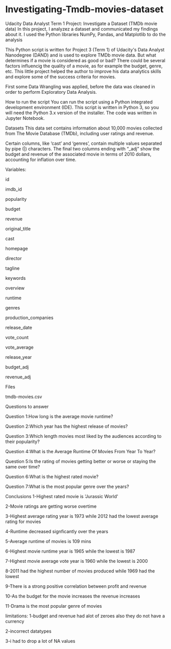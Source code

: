 # Investigating-Tmdb-movies-dataset
Udacity Data Analyst Term 1 Project: Investigate a Dataset (TMDb movie data)
In this project, I analyzez a dataset and communicated my findings about it. I used the Python libraries NumPy, Pandas, and Matplotlib to do the analysis

This Python script is written for Project 3 (Term 1) of Udacity's Data Analyst Nanodegree (DAND) and is used to explore TMDb movie data. But what determines if a movie is considered as good or bad? There could be several factors influencig the quality of a movie, as for example the budget, genre, etc. This little project helped the author to improve his data analytics skills and explore some of the success criteria for movies.

First some Data Wrangling was applied, before the data was cleaned in order to perform Exploratory Data Analysis.

How to run the script
You can run the script using a Python integrated development environment (IDE). This script is written in Python 3, so you will need the Python 3.x version of the installer. The code was written in Jupyter Notebook.

Datasets
This data set contains information about 10,000 movies collected from The Movie Database (TMDb), including user ratings and revenue.

Certain columns, like ‘cast’ and ‘genres’, contain multiple values separated by pipe (|) characters. The final two columns ending with “_adj” show the budget and revenue of the associated movie in terms of 2010 dollars, accounting for inflation over time.

Variables:

id

imdb_id

popularity

budget

revenue

original_title

cast

homepage

director

tagline

keywords

overview

runtime

genres

production_companies

release_date

vote_count

vote_average

release_year

budget_adj

revenue_adj

Files

tmdb-movies.csv

Questions to answer

Question 1:How long is the average movie runtime?

Question 2:Which year has the highest release of movies?

Question 3:Which length movies most liked by the audiences according to their popularity?

Question 4:What is the Average Runtime Of Movies From Year To Year?

Question 5:Is the rating of movies getting better or worse or staying the same over time?

Question 6:What is the highest rated movie?

Question 7:What is the most popular genre over the years?

Conclusions
1-Highest rated movie is 'Jurassic World'

2-Movie ratings are getting worse overtime

3-Highest average rating year is 1973 while 2012 had the lowest average rating for movies

4-Runtime decreased signficantly over the years

5-Average runtime of movies is 109 mins

6-Highest movie runtime year is 1965 while the lowest is 1987

7-Highest movie average vote year is 1960 while the lowest is 2000

8-2011 had the highest number of movies produced while 1969 had the lowest

9-There is a strong positive correlation between profit and revenue

10-As the budget for the movie increases the revenue increases

11-Drama is the most popular genre of movies

limitations: 1-budget and revenue had alot of zeroes also they do not have a currency

2-incorrect datatypes

3-i had to drop a lot of NA values
